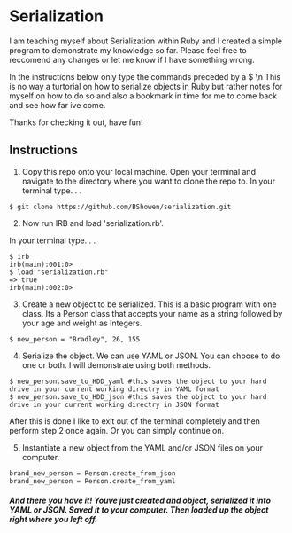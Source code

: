 # Serialization

I am teaching myself about Serialization within Ruby and I created a simple program to demonstrate my knowledge so far. Please feel free to reccomend any changes or let me know if I have something wrong. 


In the instructions below only type the commands preceded by a $ \n
This is no way a turtorial on how to serialize objects in Ruby but rather notes for myself on how to do so and also a bookmark in time for me to come back and see how far ive come. 

Thanks for checking it out, have fun! 

## Instructions
1. Copy this repo onto your local machine. Open your terminal and navigate to the directory where you want to clone the repo to. 
In your terminal type. . .
```
$ git clone https://github.com/BShowen/serialization.git
```

2. Now run IRB and load 'serialization.rb'. 

In your terminal type. . .
```
$ irb 
irb(main):001:0>
$ load "serialization.rb"
=> true
irb(main):002:0>
```

3. Create a new object to be serialized. This is a basic program with one class. Its a Person class that accepts your name as a string followed by your age and weight as Integers. 
```
$ new_person = "Bradley", 26, 155
```
4. Serialize the object. We can use YAML or JSON. You can choose to do one or both. I will demonstrate using both methods. 
```
$ new_person.save_to_HDD_yaml #this saves the object to your hard drive in your current working directry in YAML format
$ new_person.save_to_HDD_json #this saves the object to your hard drive in your current working directry in JSON format
```
After this is done I like to exit out of the terminal completely and then perform step 2 once again. Or you can simply continue on. 

5. Instantiate a new object from the YAML and/or JSON files on your computer. 
```
brand_new_person = Person.create_from_json
brand_new_person = Person.create_from_yaml
```

##### And there you have it! Youve just created and object, serialized it into YAML or JSON. Saved it to your computer. Then loaded up the object right where you left off. 